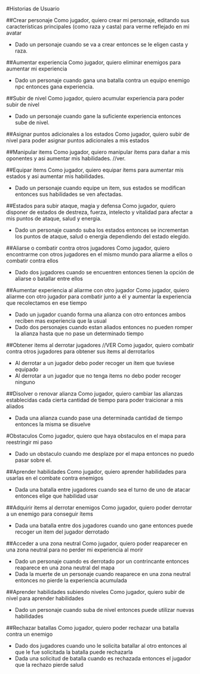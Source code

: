 #Historias de Usuario

##Crear personaje
Como jugador, quiero crear mi personaje, editando sus características principales (como raza y casta) para verme reflejado en mi avatar

* Dado un personaje cuando se va a crear entonces se le eligen casta y raza.


##Aumentar experiencia
Como jugador, quiero eliminar enemigos para aumentar mi experiencia

* Dado un personaje cuando gana una batalla contra un equipo enemigo npc entonces gana experiencia.

##Subir de nivel
Como jugador, quiero acumular experiencia para poder subir de nivel

* Dado un personaje cuando gane la suficiente experiencia entonces sube de nivel.


##Asignar puntos adicionales a los estados
Como jugador, quiero subir de nivel para poder asignar puntos adicionales a mis estados



##Manipular items
Como jugador, quiero   manipular ítems para dañar a mis oponentes y asi aumentar mis habilidades.
//ver.

##Equipar items
Como jugador, quiero equipar ítems para aumentar mis estados y asi aumentar mis habilidades.

* Dado un personaje cuando equipe un item, sus estados se modifican entonces sus habilidades se ven afectadas.

##Estados para subir ataque, magia y defensa
Como jugador, quiero disponer de estados de destreza, fuerza, intelecto y vitalidad para afectar a mis puntos de ataque, salud y energia.

* Dado un personaje cuando suba los estados entonces se incrementan los puntos de ataque, salud o energia dependiendo del estado elegido.

##Aliarse o combatir contra otros jugadores
Como jugador, quiero encontrarme con otros jugadores en el mismo mundo para aliarme a ellos o combatir contra ellos

* Dado dos jugadores cuando se encuentren entonces tienen la opción de aliarse o batallar entre ellos

##Aumentar experiencia al aliarme con otro jugador
Como jugador, quiero aliarme con otro jugador para combatir junto a él y aumentar la experiencia que recolectamos en ese tiempo

* Dado un jugador cuando forma una alianza con otro entonces ambos reciben mas experiencia que la usual
* Dado dos personajes cuando estan aliados entonces no pueden romper la alianza hasta que no pase un determinado tiempo


##Obtener items al derrotar jugadores //VER
Como jugador, quiero combatir contra otros jugadores para obtener sus ítems al derrotarlos

* Al derrotar a un jugador debo poder recoger un ítem que tuviese equipado
* Al derrotar a un jugador que no tenga ítems no debo poder recoger ninguno

##Disolver o renovar alianza
Como jugador, quiero cambiar las alianzas establecidas cada cierta cantidad de tiempo para poder traicionar a mis aliados

* Dada una alianza cuando pase una determinada cantidad de tiempo entonces la misma se disuelve 

#Obstaculos
Como jugador, quiero que haya obstaculos en el mapa para reestringir mi paso

* Dado un obstaculo cuando me desplaze por el mapa entonces no puedo pasar sobre el.

##Aprender habilidades
Como jugador, quiero aprender habilidades para usarlas en el combate contra enemigos

* Dada una batalla entre jugadores cuando sea el turno de uno de atacar entonces elige que habilidad usar


##Adquirir items al derrotar enemigos
Como jugador, quiero poder derrotar a un enemigo para conseguir ítems 

* Dada una batalla entre dos jugadores cuando uno gane entonces puede recoger un item del jugador derrotado


##Acceder a una zona neutral
Como jugador, quiero poder reaparecer en una zona neutral para no perder mi experiencia al morir

* Dado un personaje cuando es derrotado por un contrincante entonces reaparece en una zona neutral del mapa 
* Dada la muerte de un personaje cuando reaparece en una zona neutral entonces no pierde la experiencia acumulada


##Aprender habilidades subiendo niveles
Como jugador, quiero subir de nivel para aprender habilidades  

* Dado un personaje cuando suba de nivel entonces puede utilizar nuevas habilidades


##Rechazar batallas
Como jugador, quiero poder rechazar una batalla contra un enemigo

*  Dado dos jugadores cuando uno le solicita batallar al otro entonces al que le fue solicitada la batalla puede rechazarla 
*  Dada una solicitud de batalla cuando es rechazada entonces el jugador que la rechazo pierde salud
